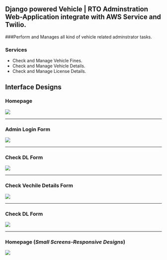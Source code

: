 ## Django powered Vehicle | RTO Adminstration Web-Application integrate with AWS Service and Twilio.

###Perform and Manages all kind of vehicle related adminstrator tasks.

### Services
  - Check and Manage Vehicle Fines.
  - Check and Manage Vehicle Details.
  - Check and Manage License Details.


## Interface Designs

### Homepage
![](https://github.com/thisissandy/VehInfo/blob/master/Interface/1.PNG "")

***

### Admin Login Form
![](https://github.com/thisissandy/VehInfo/blob/master/Interface/2.PNG "")

***

### Check DL Form
![](https://github.com/thisissandy/VehInfo/blob/master/Interface/5.PNG "")

***

### Check Vechile Details Form
![](https://github.com/thisissandy/VehInfo/blob/master/Interface/4.PNG "")

***

### Check DL Form
![](https://github.com/thisissandy/VehInfo/blob/master/Interface/5.PNG "")

***

### Homepage (*Small Screens-Responsive Designs*)
![](https://github.com/thisissandy/VehInfo/blob/master/Interface/9.PNG "")

